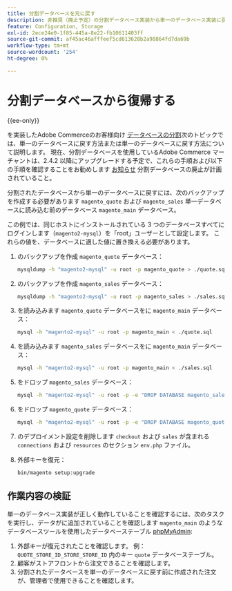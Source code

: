 ```yaml
---
title: 分割データベースを元に戻す
description: 非推奨（廃止予定）の分割データベース実装から単一のデータベース実装に戻す。
feature: Configuration, Storage
exl-id: 2ece24e0-1f85-445a-8e22-fb10611403ff
source-git-commit: af45ac46afffeef5cd613628b2a98864fd7da69b
workflow-type: tm+mt
source-wordcount: '254'
ht-degree: 0%

---
```


# 分割データベースから復帰する

{{ee-only}}

を実装したAdobe Commerceのお客様向け [データベースの分割](multi-master.md)次のトピックでは、単一のデータベースに戻す方法または単一のデータベースに戻す方法について説明します。 現在、分割データベースを使用しているAdobe Commerce マーチャントは、2.4.2 以降にアップグレードする予定で、これらの手順および以下の手順を確認することをお勧めします [お知らせ](https://community.magento.com/t5/Magento-DevBlog/Deprecation-of-Split-Database-in-Magento-Commerce/ba-p/465187) 分割データベースの廃止が計画されていること。

分割されたデータベースから単一のデータベースに戻すには、次のバックアップを作成する必要があります `magento_quote` および `magento_sales` 単一データベースに読み込む前のデータベース `magento_main` データベース。

この例では、同じホストにインストールされている 3 つのデータベースすべてにログインします（`magento2-mysql`）を「root」ユーザーとして設定します。 これらの値を、データベースに適した値に置き換える必要があります。

1. のバックアップを作成 `magento_quote` データベース：

   ```bash
   mysqldump -h "magento2-mysql" -u root -p magento_quote > ./quote.sql
   ```

1. のバックアップを作成 `magento_sales` データベース：

   ```bash
   mysqldump -h "magento2-mysql" -u root -p magento_sales > ./sales.sql
   ```

1. を読み込みます `magento_quote` データベースをに `magento_main` データベース：

   ```bash
   mysql -h "magento2-mysql" -u root -p magento_main < ./quote.sql
   ```

1. を読み込みます `magento_sales` データベースをに `magento_main` データベース：

   ```bash
   mysql -h "magento2-mysql" -u root -p magento_main < ./sales.sql
   ```

1. をドロップ `magento_sales` データベース：

   ```bash
   mysql -h "magento2-mysql" -u root -p -e "DROP DATABASE magento_sales;"
   ```

1. をドロップ `magento_quote` データベース：

   ```bash
   mysql -h "magento2-mysql" -u root -p -e "DROP DATABASE magento_quote;"
   ```

1. のデプロイメント設定を削除します `checkout` および `sales` が含まれる `connections` および `resources` のセクション `env.php` ファイル。
1. 外部キーを復元：

   ```bash
   bin/magento setup:upgrade
   ```

## 作業内容の検証

単一のデータベース実装が正しく動作していることを確認するには、次のタスクを実行し、データがに追加されていることを確認します `magento_main` のようなデータベースツールを使用したデータベーステーブル [phpMyAdmin](../../installation/prerequisites/optional-software.md#phpmyadmin):

1. 外部キーが復元されたことを確認します。 例： `QUOTE_STORE_ID_STORE_STORE_ID` 内のキー `quote` データベーステーブル。
1. 顧客がストアフロントから注文できることを確認します。
1. 分割されたデータベースを単一のデータベースに戻す前に作成された注文が、管理者で使用できることを確認します。
